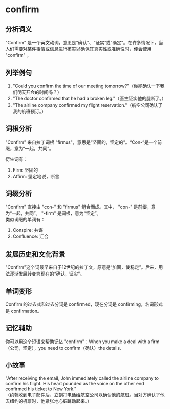 # confirm

## 分析词义

  

"Confirm" 是一个英文动词，意思是“确认”、“证实”或“确定”。在许多情况下，当人们需要对某件事情或信息进行核实以确保其真实性或准确性时，便会使用 "confirm" 。

  

## 列举例句

  

1.  "Could you confirm the time of our meeting tomorrow?"（你能确认一下我们明天开会的时间吗？）
2.  "The doctor confirmed that he had a broken leg."（医生证实他的腿断了。）
3.  "The airline company confirmed my flight reservation."（航空公司确认了我的航班预订。）

  

## 词根分析

  

"Confirm" 来自拉丁词根 "firmus"，意思是“坚固的，坚定的”。“Con-”是一个前缀，意为“一起，共同”。

  

衍生词有：

  

1.  Firm: 坚固的
2.  Affirm: 坚定地说，断言

  

## 词缀分析

  

"Confirm" 直接由 "con-" 和 "firmus" 组合而成。其中， "con-" 是前缀，意为“一起，共同”。 "-firm" 是词根，意为“坚定”。  
类似词缀的单词有：

  

1.  Conspire: 共谋
2.  Confluence: 汇合

  

## 发展历史和文化背景

  

"Confirm"这个词最早来自于12世纪的拉丁文，原意是“加固，使稳定”。后来，用法逐渐发展转变为现在的“确认，证实”。

  

## 单词变形

  

Confirm 的过去式和过去分词是 confirmed，现在分词是 confirming，名词形式是 confirmation。

  

## 记忆辅助

  

你可以用这个短语来帮助记忆 "confirm"：When you make a deal with a firm（公司，坚定），you need to confirm（确认）the details.

  

## 小故事

  

"After receiving the email, John immediately called the airline company to confirm his flight. His heart pounded as the voice on the other end confirmed his ticket to New York."  
（约翰收到电子邮件后，立刻打电话给航空公司以确认他的航班。当对方确认了他去纽约的机票时，他紧张地心脏跳动起来。）
